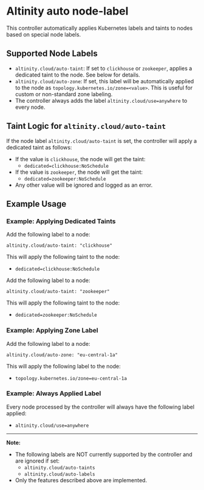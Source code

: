 # Altinity auto node-label

This controller automatically applies Kubernetes labels and taints to nodes based on special node labels.

## Supported Node Labels

- `altinity.cloud/auto-taint`: If set to `clickhouse` or `zookeeper`, applies a dedicated taint to the node. See below for details.
- `altinity.cloud/auto-zone`: If set, this label will be automatically applied to the node as `topology.kubernetes.io/zone=<value>`. This is useful for custom or non-standard zone labeling.
- The controller always adds the label `altinity.cloud/use=anywhere` to every node.

## Taint Logic for `altinity.cloud/auto-taint`

If the node label `altinity.cloud/auto-taint` is set, the controller will apply a dedicated taint as follows:

- If the value is `clickhouse`, the node will get the taint:
  - `dedicated=clickhouse:NoSchedule`
- If the value is `zookeeper`, the node will get the taint:
  - `dedicated=zookeeper:NoSchedule`
- Any other value will be ignored and logged as an error.

## Example Usage

### Example: Applying Dedicated Taints

Add the following label to a node:

```
altinity.cloud/auto-taint: "clickhouse"
```

This will apply the following taint to the node:
- `dedicated=clickhouse:NoSchedule`

Add the following label to a node:

```
altinity.cloud/auto-taint: "zookeeper"
```

This will apply the following taint to the node:
- `dedicated=zookeeper:NoSchedule`

### Example: Applying Zone Label

Add the following label to a node:

```
altinity.cloud/auto-zone: "eu-central-1a"
```

This will apply the following label to the node:
- `topology.kubernetes.io/zone=eu-central-1a`

### Example: Always Applied Label

Every node processed by the controller will always have the following label applied:
- `altinity.cloud/use=anywhere`

---

**Note:**
- The following labels are NOT currently supported by the controller and are ignored if set:
  - `altinity.cloud/auto-taints`
  - `altinity.cloud/auto-labels`
- Only the features described above are implemented.
